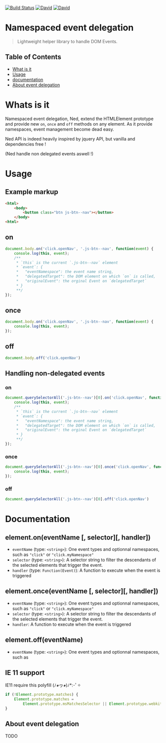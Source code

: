 [![Build Status](https://travis-ci.org/jlopinto/ned.svg?branch=main)](https://travis-ci.org/github/jlopinto/ned)
[![David](https://img.shields.io/david/jlopinto/ned?style=flat-square)](https://david-dm.org/jlopinto/ned)
[![David](https://img.shields.io/david/dev/jlopinto/ned?style=flat-square)](https://david-dm.org/jlopinto/ned?type=dev)

# Namespaced event delegation
> Lightweight helper library to handle DOM Events.

## Table of Contents

* [What is it](#what-is-it)
* [Usage](#usage)
* [documentation](#documentation)
* [About event delegation](#about-event-delegation)

# Whats is it
Namespaced event delegation, Ned, extend the HTMLElement prototype and provide new `on`, `once` and `off` methods on any element.
As it provide namespaces, event management become dead easy.

Ned API is indeed heavily inspired by jquery API, but vanilla and dependencies free !

(Ned handle non delegated events aswell !)

# Usage

## Example markup
``` html
<html>
    <body>
        <button class="btn js-btn--nav"></button>
    </body>
<html>
```

## on
``` js
document.body.on('click.openNav', '.js-btn--nav', function(event) {
    console.log(this, event);
    /**
     * `this` is the current `.js-btn--nav` element
     * `event`: {
     *   "eventNamespace": the event name string, 
     *   "delegatedTarget": the DOM element on which `on` is called,
     *   "originalEvent": the orginal Event on `delegatedTarget`
     * }
     **/
});
```

## once
``` js
document.body.on('click.openNav', '.js-btn--nav', function(event) {
    console.log(this, event);
});
```

## off
``` js
document.body.off('click.openNav')
```

## Handling non-delegated events

### on
``` js
document.querySelectorAll('.js-btn--nav')[0].on('click.openNav', function(event) {
    console.log(this, event);
    /**
     * `this` is the current `.js-btn--nav` element
     * `event`: {
     *   "eventNamespace": the event name string, 
     *   "delegatedTarget": the DOM element on which `on` is called,
     *   "originalEvent": the orginal Event on `delegatedTarget`
     * }
     **/
});
```

### once
``` js
document.querySelectorAll('.js-btn--nav')[0].once('click.openNav', function(event) {
    console.log(this, event);
});
```

### off
``` js
document.querySelectorAll('.js-btn--nav')[0].off('click.openNav')
```

# Documentation

## element.on(eventName [, selector][, handler])
- `eventName` (type: `<string>`): One event types and optionnal namespaces, such as `"click"` or `"click.myNamespace"`
- `selector` (type: `<string>`): A selector string to filter the descendants of the selected elements that trigger the event.
- `handler` (type: `Function(Event)`): A function to execute when the event is triggered

## element.once(eventName [, selector][, handler])
- `eventName` (type: `<string>`): One event types and optionnal namespaces, such as `"click"` or `"click.myNamespace"`
- `selector` (type: `<string>`): A selector string to filter the descendants of the selected elements that trigger the event.
- `handler`: A function to execute when the event is triggered

## element.off(eventName)
- `eventName` (type: `<string>`): One event types and optionnal namespaces, such as 

## IE 11 support
IE11 require this polyfill (ﾉ◕ヮ◕)ﾉ*:･ﾟ✧
``` js
if (!Element.prototype.matches) {
    Element.prototype.matches = 
        Element.prototype.msMatchesSelector || Element.prototype.webkitMatchesSelector;
}
```
## About event delegation
TODO